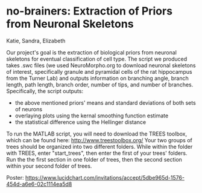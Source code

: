 # no-brainers: Extraction of Priors from Neuronal Skeletons
Katie, Sandra, Elizabeth

Our project's goal is the extraction of biological priors from neuronal skeletons for eventual classification of cell type. The script we produced takes .swc files (we used NeuroMorpho.org to download neuronal skeletons of interest, specifically granule and pyramidal cells of the rat hippocampus from the Turner Lab) and outputs information on branching angle, branch length, path length, branch order, number of tips, and number of branches. Specifically, the script outputs:
- the above mentioned priors' means and standard deviations of both sets of neurons
- overlaying plots using the kernal smoothing function estimate
- the statistical difference using the Hellinger distance

To run the MATLAB script, you will need to download the TREES toolbox, which can be found here: http://www.treestoolbox.org/
Your two groups of trees should be organized into two different folders. While within the folder with TREES, enter "start_trees", then enter the first of your trees' folders. Run the the first section in one folder of trees, then the second section within your second folder of trees.

Poster: https://www.lucidchart.com/invitations/accept/5dbe965d-1576-454d-a6e6-02c1114ea5d8
